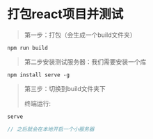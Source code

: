 # 打包react项目并测试

>第一步：打包（会生成一个build文件夹）

```
npm run build
```

>第二步安装测试服务器：我们需要安装一个库

```
npm install serve -g
```

>第三步：切换到build文件夹下
>
>终端运行:

```js
serve

// 之后就会在本地开启一个小服务器
```





